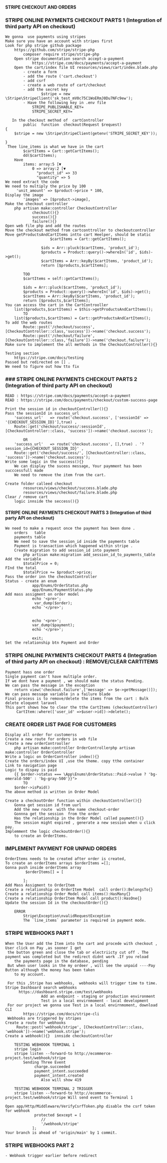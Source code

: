 #### STRIPE CHECKOUT AND ORDERS

### STRIPE ONLINE PAYMENTS CHECKOUT PARTS 1 (Integration of third party API on checkout)
    We gonna  use payments using stripes
    Make sure you have an account with stripes first
    Look for php stripe github package
        https://github.com/stripe/stripe-php
            composer require stripe/stripe-php
        Open stripe documentation search accept-a-payment
                https://stripe.com/docs/payments/accept-a-payment
        Open the cart/index file UI resources/views/cart/index.blade.php
            - create a form 
            - add the route ('cart.checkout')
            - add csrf
            - create a web route of cart/checkout
            - add the secret key
                    $stripe = new \Stripe\StripeClient('sk_test_mV0c75C1WoERmJ0Du7NFc9ew');
            - Have the following key in .env file
                STRIPE_PUBLISHABLE_KEY=
                STRIPE_SECRET_KEY=

       In the checkout method of  cartController 
            public  function  checkout(Request $request)
    {
        $stripe = new \Stripe\StripeClient(getenv('STRIPE_SECRET_KEY'));

    }
     Thee line_items is what we have in the cart
            $cartItems = Cart::getCartItems();
            dd($cartItems);
        Have 
            items: array:5 [▼
                0 => array:2 [▼
                  "product_id" => 33
                  "quantity" => 5
    We need extract the code 
    We need to multiply the price by 100
         'unit_amount' => $product->price * 100,
    Display the image
            'images' => [$product->image],
    Make the checkout controller
        php artisan make:controller CheckoutController 
                checkout(){} 
                success(){}
                failure(){}
    Open web file php and add the routes
    Move the checkout method from cartconttroller to checkoutcontroller
    Move getProductsAndCartItems intto cart Heelper, should be static
                        $cartItems = Cart::getCartItems();

                    $ids = Arr::pluck($cartItems, 'product_id');
                    $products = Product::query()->whereIn('id', $ids)->get();
                    $cartItems = Arr::keyBy($cartItems, 'product_id');
                    return [$products,$cartItems];

            TOO
            $cartItems = self::getCartItems();

            $ids = Arr::pluck($cartItems, 'product_id');
            $products = Product::query()->whereIn('id', $ids)->get();
            $cartItems = Arr::keyBy($cartItems, 'product_id');
            return [$products,$cartItems];
    You can access the cart in the CartControoller 
        list($products,$cartItems) = $this->getProductsAndCartItems();
            TO
        list($products,$cartItems) = Cart::getProductsAndCartItems();
    To add the web routes
            Route::post('/checkout/success', [CheckoutController::class,'success'])->name('checkout.success');
            Route::post('/checkout/failure', [CheckoutController::class,'failure'])->name('checkout.failure');
    Make sure to implement the all methods in the CheckoutController(){}
    
    Testing section
        https://stripe.com/docs/testing
    Passed but redirected on [] .
    We need to figure out how tto fix

### ### STRIPE ONLINE PAYMENTS CHECKOUT PARTS 2 (Integration of third party API on checkout)
    READ : https://stripe.com/docs/payments/accept-a-payment
    READ : https://stripe.com/docs/payments/checkout/custom-success-page
    
    Print the session id in checkoutController(){}
    Pass the sessionId in success_url   
        'success_url'   => route('checkout.success', ['sessionId' => '{CHECKOUT_SESSION_ID}'],true) ,
        Route::get('checkout/success/:sessionId', [CheckoutController::class, 'success'])->name('checkout.success');

            OR
        'success_url'   => route('checkout.success', [],true) . '?session_id={CHECKOUT_SESSION_ID}' ,
        Route::get('checkout/success/', [CheckoutController::class, 'success'])->name('checkout.success');
    Write some logic in the success(){}
        We can display the sucess message, Your paymment has been succcessfull made
        We need to remove the item from the cart.

    Create folder calleed checkout
            resources/views/checkout/success.blade.php
            resources/views/checkout/failure.blade.php
    Clear / remove cart 
        logic innside the seccess(){}

#### STRIPE ONLINE PAYMENTS CHECKOUT PARTS 3 (Integration of third party API on checkout)
    We need to make a request once the payment has been done .
        orders   table
        payments table
        We need to save the session_id inside the payments table
        Payment is transaction which happened within stripe .
        Create migration to add session_id into payment
            php artisan make:migration add_session_id_to_payments_table
    Add the variable
            $totalPrice = 0;
    FInd the total 
            $totalPrice += $product->price;
    Pass the order inn the checkoutController
    Status - create an enum
                app/Enums/OrderStatus.php
                app/Enums/PaymentStatus.php
    Add mass assigment on order model
                echo '<pre>';
                 var_dump($order);
                echo '</pre>';

                
                echo '<pre>';
                var_dump($payment);
                echo '</pre>';
        
                exit;
    Set the relationship btn Payment and Order
    

### STRIPE ONLINE PAYMENTS CHECKOUT PARTS 4 (Integration of third party API on checkout) : REMOVE/CLEAR CARTITEMS
    Payment hass one order
    Single payment can't have multiple order.
    If we dont have a payment , we should make the status Pending.
    We can pass the message in the exception 
        return view('checkout.failure',['message' => $e->getMessage()]);
    We can pass message variable in a failure blade 
    Final process is to remove/delete the items from the cart : Bulk delete eloquent laravel
    This part shows how to clear the tthe CartItems (checkoutController)
         CartItem::where(['user_id' =>$user->id])->delete();

### CREATE ORDER LIST PAGE FOR CUSTOMERS
    Display all order for customerss
    Create a new route for orders in web file
    Create a new orderControoller
        php artisan make:controller OrderControllerphp artisan make:controller OrderController
    Write a logic on OrderController index(){}
    Create the orders/index UI ,use the theme. copy tthe container
    Link to navigation page
    Logic to dispay is paid 
        {{ $order->status === \App\Enums\OrderStatus::Paid->value ? 'bg-emerald-500' : 'bg-gray-500'}}">
            TO 
        $order->isPaid()
    The above method is written in Order Model

    Create a checkoutOrder function within checkoutController(){}
        Gonna get session id from uurl
        Add the new route  with the name checkout-order
        Gonnna get the session  from the order
        Has the relationship in the Order Model called payment(){}
        The session might expired , generate a new session when u click pay.
    Implemment the logic checkoutOrder(){}
        to create an OrderItems.

### IMPLEMENT PAYMENT FOR UNPAID ORDERS
    OrderItems needs to be created after order is created,
    To create an orderItems arrays $orderItems =[];
    Gonna push inside orderItems array
             $orderItems[] = [
                
            ];
    Add Mass Assigment to OrderItem
    Create a relationship on OrderItem Model  call order():BelongsTo{}
    Create a relationship Order Model call items():HasMany{}
    Create a relationship OrderItem Model call product():HasOne{}
    Update the session Id in the checkoutOrder(){}

        ERROR
            Stripe\Exception\nvalidRequestException
            The `line_items` parameter is required in payment mode.

### STRIPE WEBHOOKS PART 1
    When the User add the Item into the cart and procede with checkout , User click on Pay ,as sooner I get
     the button green and close the tab or electriicty cut off . The payment was completed but the redirect didnt work .If you reload
        the payments page in the database, pending
     But when user looks in the my ordeer , will see the unpaid ----Pay Button although the money has been taken
        to my account.

     For this ,Stripe has webhooks,  webhooks will trigger time to time. Stripe Dashboard search webhooks
          https://dashboard.stripe.com/test/webhooks
                    Add an endpoint - staging or production environment 
                    Test in a local envirnmoment - local development
     For our project we gonna use Test in a local envirnmoment, download CLI
            https://stripe.com/docs/stripe-cli
     Webhooks are triggered by stripes
    Create a route for webhooks
         Route::post('webhook/stripe', [CheckoutController::class, 'webhook'])->name('webhook.stripe');
    Create a webhook(){}  innside checkoutController

        TESTING WEBHOOOK TERMINAL 1
        stripe login
        stripe listen --forward-to http://ecommerce-project.test/webhook/stripe
            Sending Three Event
                 charge.succeeded
                 payment_intent.succeeded
                 payment_intent.created
                    Also will show 419 
        
        TESTING WEBHOOOK TERMINAL 2 TRIGGER
        stripe listen --forward-to http://ecommerce-project.test/webhook/stripe Will send event to Terminal 1

    Open app/Http/Middleware/VerifyCsrfToken.php disable the csrf token for webhook
                 protected $except = [
                    //
                    '/webhook/stripe'
                ];
    Your branch is ahead of 'origin/main' by 1 commit.

### STRIPE WEBHOOKS PART 2
    - Webhook trigger earlier before redirect


                    
    
  
 

